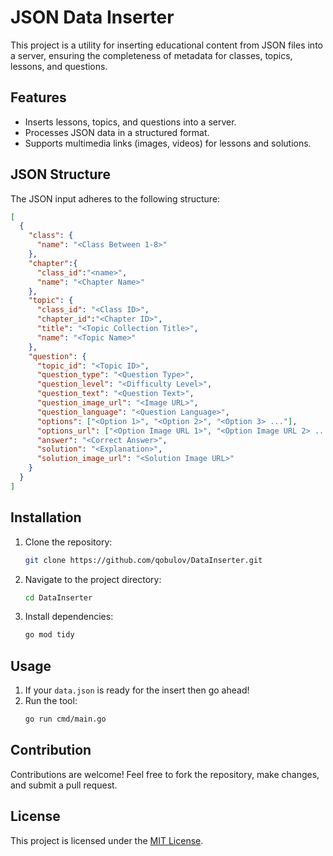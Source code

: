 # JSON Data Inserter

This project is a utility for inserting educational content from JSON files into a server, ensuring the completeness of metadata for classes, topics, lessons, and questions.

## Features

- Inserts lessons, topics, and questions into a server.
- Processes JSON data in a structured format.
- Supports multimedia links (images, videos) for lessons and solutions.

## JSON Structure

The JSON input adheres to the following structure:

```json
[
  {
    "class": {
      "name": "<Class Between 1-8>"
    },
    "chapter":{
      "class_id":"<name>",
      "name": "<Chapter Name>"
    },
    "topic": {
      "class_id": "<Class ID>",
      "chapter_id":"<Chapter ID>",
      "title": "<Topic Collection Title>",
      "name": "<Topic Name>"
    },
    "question": {
      "topic_id": "<Topic ID>",
      "question_type": "<Question Type>",
      "question_level": "<Difficulty Level>",
      "question_text": "<Question Text>",
      "question_image_url": "<Image URL>",
      "question_language": "<Question Language>",
      "options": ["<Option 1>", "<Option 2>", "<Option 3> ..."],
      "options_url": ["<Option Image URL 1>", "<Option Image URL 2> ..."],
      "answer": "<Correct Answer>",
      "solution": "<Explanation>",
      "solution_image_url": "<Solution Image URL>"
    }
  }
]
```

## Installation

1. Clone the repository:
   ```bash
   git clone https://github.com/qobulov/DataInserter.git
   ```
2. Navigate to the project directory:
   ```bash
   cd DataInserter
   ```
3. Install dependencies:
   ```bash
   go mod tidy
   ```

## Usage
1. If your `data.json` is ready for the insert then go ahead! 
2. Run the tool:
   ```bash
   go run cmd/main.go
   ```

## Contribution

Contributions are welcome! Feel free to fork the repository, make changes, and submit a pull request.

## License

This project is licensed under the [MIT License](LICENSE).